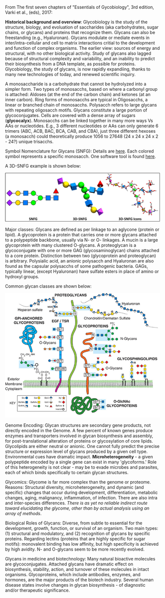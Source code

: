 From The first seven chapters of "Essentials of Gycobiology", 3rd edition, Varki et al., (eds), 2017:

**Historical background and overview**: Glycobiology is the study of the structure, biology, and evoluation of saccharides (aka carbohydrates, sugar chains, or glycans) and proteins that recognize them. Glycans can also be freestanding (e.g., Hyaluronan). Glycans modulate or mediate events in inter/intra-cellular and cell to matrix interactions critial to the development and function of complex organisms. The earlier view: sources of energy and structural, with no other biological activity. Study of glycans also lagged because of structural complexity and variability, and an inability to predict their biosynthesis from a DNA template, as possible for proteins. Glycobiology, the study of glycans, is now rapidly expandiing, thanks to many new technologies of today, and renewed scientific inquiry. 

A monosaccharide is a carbohydrate that cannot be hydrolyzed into a simpler form. Two types of monosacchs, based on where a carbonyl group is attached: Aldoses (at the end of the carbon chain) and ketones (at an inner carbon). Ring forms of monosacchs are typical in Oligosacchs, a linear or branched chain of monosacchs. Polysacch refers to large glycans with repeating oligosacch motifs. Glycans constitute a large portion of glycoconjugates. Cells are covered with a dense array of sugars (<b>glycocalyx</b>). Monosacchs can be linked together in many more ways Vs AAs or nucleotides. E.g., 3 different nucleotides or AAs can only generate 6 trimers (ABC, ACB, BAC, BCA, CAB, and CBA), just three different hexoses (a monosacch) could theoretically produce 1056 to 27648 (24 x 24 x 24 x 2 - 24?) unique trisacchs. 

Symbol Nomenclature for Glycans (SNFG): Details are [here](https://www.ncbi.nlm.nih.gov/glycans/snfg.html). Each colored symbol represents a specific monosacch. One software tool is found [here](http://glycam.org/docs/othertoolsservice/2016/06/03/3d-symbol-nomenclature-for-glycans-3d-snfg/). 

A 3D-SNFG example is shown below: 

![alt text](https://github.com/shankar4/Glycobiology/blob/master/Glycobiology/SNFG%20Example.jpg)

Major classes: Glycans are defined as per linkage to an aglycone (protein or lipid). A glycoprotein is a protein that carries one or more glycans attached to a polypeptide backbone, usually via N- or O- linkages. A mucin is a large glycoprotein with many clustered O-glycans. A proteoglycan is a glycoconjugate with one or more GAG (glycosaminoglycan) chains attached to a core protein. Distinction between two (glycoprotein and proteoglycan) is arbitrary. Polysialic acid, an anionic polysacch and Hyaluronan are also found as the capsular polysacchs of some pathogenic bacteria. GAGs, typically linear,  (except Hyaluronan) have sulfate esters in place of amino or hydroxyl groups. 

Common glycan classes are shown below:
<p align="center">
  <img src="https://github.com/shankar4/Glycobiology/blob/master/Glycobiology/Animal%20Glycans.png" width="650"/>
</p>

Genome Encoding: Glycan structures are secondary gene products, not directly encoded in the Genome. A few percent of known genes produce enzymes and transporters involved in glycan biosynthesis and assembly, for post-translational alteration of proteins or glycosylation of core lipids. Glycolipids are either neutral or anionic. One cannot fully predict the precise structure or expression level of glycans produced by a given cell type. Environmental cues have dramatic impact. **Microheterogeneity** - a given polypeptide encoded by a single gene can exist in many 'glycoforms.' Role of this heterogeneity is not clear - may be to evade microbes and parasites, each of which binds specifically to certain glycan structures. 

Glycomics: Glycome is far more complex than the genome or proteome. Reasons: Structural diversity, microheterogeneity, and dynamic (and specific) changes that occur during development, differentiation, metabolic changes, aging, malignancy, inflammation, of infection. There are also intra and inter-species differences. *There is as yet no reliable indirect route toward elucidating the glycome, other than by actual analysis using an array of methods*.

Biological Roles of Glycans: Diverse, from subtle to essential for the development, growth, function, or survival of an organism. Two main types: (1) structural and modulatory, and (2) recognition of glycans by specific proteins. Regarding lectins (proteins that are highly specific for sugar motifs): monovalent binding has low affinity, but high specificity is achieved by high avidity. N- and O-glycans seem to be more recently evolved. 

Glycans in medicine and biotechnology: Many natural bioactive molecules are glycoconjugates. Attached glycans have dramatic effect on biosynthesis, stability, action, and turnover of these molecules in intact organisms. Glycoproteins, which include antibodies, enzymes, and hormones, are the major products of the biotech industry. Several human disease states involve changes in glycan biosynthesis - of diagnostic and/or therapeutic significance. 
